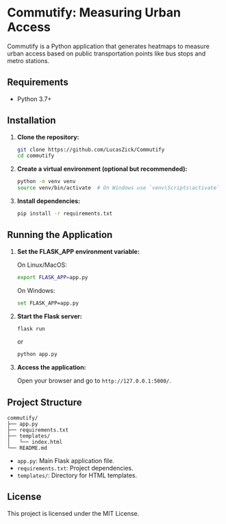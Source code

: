 
# Commutify: Measuring Urban Access

Commutify is a Python application that generates heatmaps to measure urban access based on public transportation points like bus stops and metro stations.

## Requirements

- Python 3.7+

## Installation

1. **Clone the repository:**

   ```bash
   git clone https://github.com/LucasZick/Commutify
   cd commutify
   ```

2. **Create a virtual environment (optional but recommended):**

   ```bash
   python -m venv venv
   source venv/bin/activate  # On Windows use `venv\Scripts\activate`
   ```

3. **Install dependencies:**

   ```bash
   pip install -r requirements.txt
   ```

## Running the Application

1. **Set the FLASK_APP environment variable:**

   On Linux/MacOS:
   ```bash
   export FLASK_APP=app.py
   ```

   On Windows:
   ```bash
   set FLASK_APP=app.py
   ```

2. **Start the Flask server:**

   ```bash
   flask run
   ```
   
   or
   
   ```bash
   python app.py
   ```

3. **Access the application:**

   Open your browser and go to `http://127.0.0.1:5000/`.

## Project Structure

```plaintext
commutify/
├── app.py
├── requirements.txt
├── templates/
│   └── index.html
└── README.md
```

- `app.py`: Main Flask application file.
- `requirements.txt`: Project dependencies.
- `templates/`: Directory for HTML templates.

## License

This project is licensed under the MIT License.
